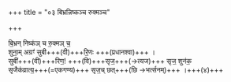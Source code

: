 +++
title = "०३ बिभ्रन्निष्कञ्च रुक्मञ्च"

+++

बि॒भ्रन् निष्क॑ञ् च रु॒क्मञ् च॒  
शुना॒म् अग्रꣳ॑ सुबी+++(वी)+++रि॒णः +++(प्रधानश्वा)+++ ।  
सुबी॑+++(वी)+++रिण॒! +++(वि)+++सृज॒+++(→त्यज)+++ सृज॒ शुन॑क॒  
सृजैक॑व्रात्य॒+++(=एकगण्य)+++ सृज॒च् छत्+++(छि →भर्त्सनम्)+++ ।+++(४)+++  
